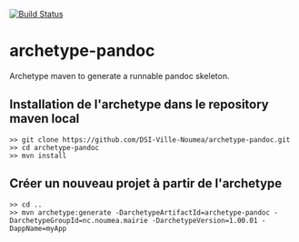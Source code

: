 [![Build Status](https://travis-ci.org/DSI-Ville-Noumea/pandoc-archetype.svg?branch=master)](https://travis-ci.org/DSI-Ville-Noumea/pandoc-archetype)

# archetype-pandoc

Archetype maven to generate a runnable pandoc skeleton.

## Installation de l'archetype dans le repository maven local

```
>> git clone https://github.com/DSI-Ville-Noumea/archetype-pandoc.git
>> cd archetype-pandoc
>> mvn install
```

## Créer un nouveau projet à partir de l'archetype

```
>> cd ..
>> mvn archetype:generate -DarchetypeArtifactId=archetype-pandoc -DarchetypeGroupId=nc.noumea.mairie -DarchetypeVersion=1.00.01 -DappName=myApp
```



